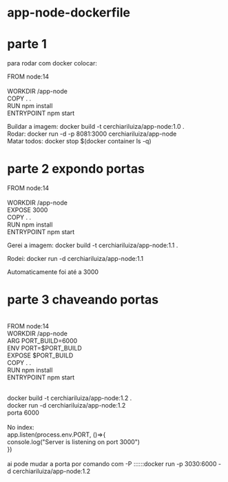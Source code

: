 ﻿# app-node-dockerfile
 <h1> parte 1 </h1>
 para rodar com docker colocar: <br/>
 
FROM node:14 <br/> <br/> 
WORKDIR /app-node <br/>
COPY . . <br/> 
RUN npm install <br/>
ENTRYPOINT npm start <br/>

Buildar a imagem: docker build -t cerchiariluiza/app-node:1.0 . <br/>
Rodar: docker run -d -p 8081:3000 cerchiariluiza/app-node
<br/> Matar todos: docker stop $(docker container ls -q)
 
 <h1> parte 2 expondo portas </h1>
   
FROM node:14 <br/> <br/> 
WORKDIR /app-node <br/>
EXPOSE 3000 <br />
COPY . . <br/> 
RUN npm install <br/>
ENTRYPOINT npm start <br/>
  
  <p> Gerei a imagem: docker build -t cerchiariluiza/app-node:1.1 . </p>
  <p> Rodei: docker run -d cerchiariluiza/app-node:1.1 </p> Automaticamente foi até a 3000

  <h1>  parte 3 chaveando portas</h1>

<br/>FROM node:14
<br/>WORKDIR /app-node
<br/>ARG PORT_BUILD=6000
<br/>ENV PORT=$PORT_BUILD
<br/>EXPOSE $PORT_BUILD
<br/>COPY . .
<br/>RUN npm install 
<br/>ENTRYPOINT npm start

<br/>docker build -t cerchiariluiza/app-node:1.2 .
<br/>docker run -d cerchiariluiza/app-node:1.2
<br/>porta 6000
<br/>
<br/>No index: 
<br/>app.listen(process.env.PORT, ()=>{
<br/>    console.log("Server is listening on port 3000")
<br/>})
<br/>
<br/>ai pode mudar a porta por comando com -P   ::::::docker run -p 3030:6000 -d cerchiariluiza/app-node:1.2
